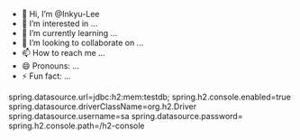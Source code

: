 - 👋 Hi, I’m @Inkyu-Lee
- 👀 I’m interested in ...
- 🌱 I’m currently learning ...
- 💞️ I’m looking to collaborate on ...
- 📫 How to reach me ...
- 😄 Pronouns: ...
- ⚡ Fun fact: ...

<!---
Inkyu-Lee/Inkyu-Lee is a ✨ special ✨ repository because its `README.md` (this file) appears on your GitHub profile.
You can click the Preview link to take a look at your changes.
--->
spring.datasource.url=jdbc:h2:mem:testdb;
spring.h2.console.enabled=true
spring.datasource.driverClassName=org.h2.Driver
spring.datasource.username=sa
spring.datasource.password=
spring.h2.console.path=/h2-console
